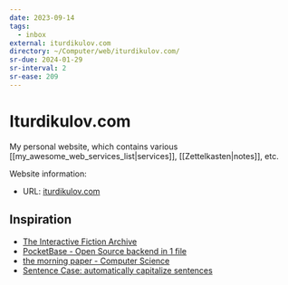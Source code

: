 ```yaml
---
date: 2023-09-14
tags:
  - inbox
external: iturdikulov.com
directory: ~/Computer/web/iturdikulov.com/
sr-due: 2024-01-29
sr-interval: 2
sr-ease: 209
---
```


# Iturdikulov.com

My personal website, which contains various
[[my_awesome_web_services_list|services]], [[Zettelkasten|notes]], etc.

Website information:

- URL: [iturdikulov.com](https://iturdikulov.com)

## Inspiration

- [The Interactive Fiction Archive](https://ifarchive.org/)
- [PocketBase - Open Source backend in 1 file](https://pocketbase.io/)
- [the morning paper - Computer Science](https://blog.acolyer.org/)
- [Sentence Case: automatically capitalize sentences](https://getreuer.info/posts/keyboards/sentence-case/#overview)
